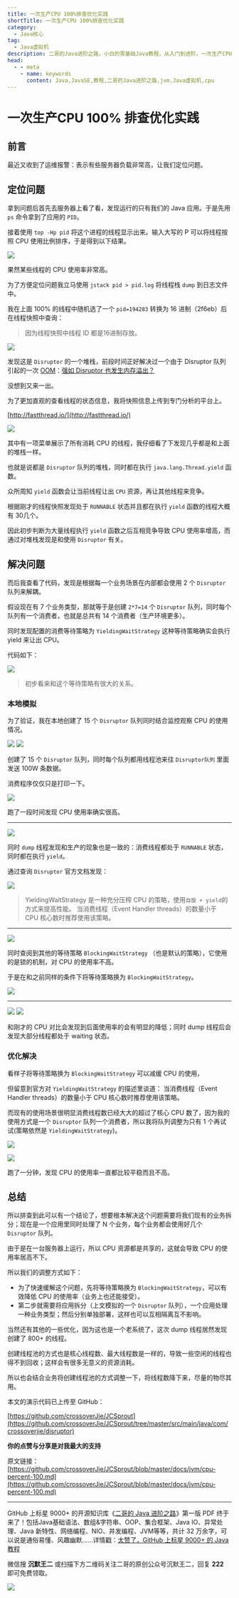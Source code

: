 ```yaml
---
title: 一次生产CPU 100%排查优化实践
shortTitle: 一次生产CPU 100%排查优化实践
category:
  - Java核心
tag:
  - Java虚拟机
description: 二哥的Java进阶之路，小白的零基础Java教程，从入门到进阶，一次生产CPU 100% 排查优化实践
head:
  - - meta
    - name: keywords
      content: Java,JavaSE,教程,二哥的Java进阶之路,jvm,Java虚拟机,cpu
---
```


# 一次生产CPU 100% 排查优化实践

## 前言

最近又收到了运维报警：表示有些服务器负载非常高，让我们定位问题。


## 定位问题

拿到问题后首先去服务器上看了看，发现运行的只有我们的 Java 应用。于是先用 `ps` 命令拿到了应用的 `PID`。

接着使用 `top -Hp pid` 将这个进程的线程显示出来。输入大写的 P 可以将线程按照 CPU 使用比例排序，于是得到以下结果。

![](https://cdn.tobebetterjavaer.com/tobebetterjavaer/images/jvm/cpu-percent-100-e9b35104-fce9-40ea-ae91-8bbb7fd8aa96.jpg)

果然某些线程的 CPU 使用率非常高。


为了方便定位问题我立马使用 `jstack pid > pid.log` 将线程栈 `dump` 到日志文件中。

我在上面 100% 的线程中随机选了一个 `pid=194283` 转换为 16 进制（2f6eb）后在线程快照中查询：

> 因为线程快照中线程 ID 都是16进制存放。

![](https://cdn.tobebetterjavaer.com/tobebetterjavaer/images/jvm/cpu-percent-100-f8b051d5-f28d-481e-a0b2-e97151797e3b.jpg)

发现这是 `Disruptor` 的一个堆栈，前段时间正好解决过一个由于 Disruptor 队列引起的一次 [OOM]()：[强如 Disruptor 也发生内存溢出？](https://crossoverjie.top/2018/08/29/java-senior/OOM-Disruptor/)

没想到又来一出。

为了更加直观的查看线程的状态信息，我将快照信息上传到专门分析的平台上。

[http://fastthread.io/](http://fastthread.io/)

![](https://cdn.tobebetterjavaer.com/tobebetterjavaer/images/jvm/cpu-percent-100-d6c9bc1c-9600-47f2-9ff1-d0c9bd8ef849.jpg)

其中有一项菜单展示了所有消耗 CPU 的线程，我仔细看了下发现几乎都是和上面的堆栈一样。

也就是说都是 `Disruptor` 队列的堆栈，同时都在执行 `java.lang.Thread.yield` 函数。

众所周知 `yield` 函数会让当前线程让出 `CPU` 资源，再让其他线程来竞争。

根据刚才的线程快照发现处于 `RUNNABLE` 状态并且都在执行 `yield` 函数的线程大概有 30几个。

因此初步判断为大量线程执行 `yield` 函数之后互相竞争导致 CPU 使用率增高，而通过对堆栈发现是和使用 `Disruptor` 有关。

## 解决问题

而后我查看了代码，发现是根据每一个业务场景在内部都会使用 2 个 `Disruptor` 队列来解耦。

假设现在有 7 个业务类型，那就等于是创建 `2*7=14` 个 `Disruptor` 队列，同时每个队列有一个消费者，也就是总共有 14 个消费者（生产环境更多）。

同时发现配置的消费等待策略为 `YieldingWaitStrategy` 这种等待策略确实会执行 yield 来让出 CPU。

代码如下：

![](https://cdn.tobebetterjavaer.com/tobebetterjavaer/images/jvm/cpu-percent-100-49840c0d-2c10-4bcb-80c6-1df7553ddb6c.jpg)

> 初步看来和这个等待策略有很大的关系。

### 本地模拟

为了验证，我在本地创建了 15 个 `Disruptor` 队列同时结合监控观察 CPU 的使用情况。

![](https://cdn.tobebetterjavaer.com/tobebetterjavaer/images/jvm/cpu-percent-100-7f3b2fa6-6505-4b67-9f42-0170a236832b.jpg)
![](https://cdn.tobebetterjavaer.com/tobebetterjavaer/images/jvm/cpu-percent-100-d597089d-54e0-49ef-a0f9-41798e84de48.jpg)

创建了 15 个 `Disruptor` 队列，同时每个队列都用线程池来往 `Disruptor队列` 里面发送 100W 条数据。

消费程序仅仅只是打印一下。

![](https://cdn.tobebetterjavaer.com/tobebetterjavaer/images/jvm/cpu-percent-100-97b88b4d-2d81-47ab-9beb-830ac122c282.jpg)

跑了一段时间发现 CPU 使用率确实很高。

---

![](https://cdn.tobebetterjavaer.com/tobebetterjavaer/images/jvm/cpu-percent-100-c0ee1da2-29af-4581-b0d8-97f6250401e7.jpg)

同时 `dump` 线程发现和生产的现象也是一致的：消费线程都处于 `RUNNABLE` 状态，同时都在执行 `yield`。

通过查询 `Disruptor` 官方文档发现：

![](https://cdn.tobebetterjavaer.com/tobebetterjavaer/images/jvm/cpu-percent-100-de904a90-8b59-4333-82f5-9ec94a6525a0.jpg)

> YieldingWaitStrategy 是一种充分压榨 CPU 的策略，使用`自旋 + yield`的方式来提高性能。
> 当消费线程（Event Handler threads）的数量小于 CPU 核心数时推荐使用该策略。

---

![](https://cdn.tobebetterjavaer.com/tobebetterjavaer/images/jvm/cpu-percent-100-3faf6f7e-0d2c-4cfe-8e3a-07e15601485d.jpg)

同时查阅到其他的等待策略 `BlockingWaitStrategy` （也是默认的策略），它使用的是锁的机制，对 CPU 的使用率不高。

于是在和之前同样的条件下将等待策略换为 `BlockingWaitStrategy`。

![](https://cdn.tobebetterjavaer.com/tobebetterjavaer/images/jvm/cpu-percent-100-12912ce3-a702-4bb2-a19b-816c22f7d43a.jpg)

---

![](https://cdn.tobebetterjavaer.com/tobebetterjavaer/images/jvm/cpu-percent-100-b4aad83e-af9d-48fc-bcd0-ad2a42588179.jpg)
![](https://cdn.tobebetterjavaer.com/tobebetterjavaer/images/jvm/cpu-percent-100-56dc1513-8f10-422f-bb2a-ae5dcfb8413f.jpg)

和刚才的 CPU 对比会发现到后面使用率的会有明显的降低；同时 dump 线程后会发现大部分线程都处于 waiting 状态。


### 优化解决

看样子将等待策略换为 `BlockingWaitStrategy` 可以减缓 CPU 的使用，

但留意到官方对 `YieldingWaitStrategy` 的描述里谈道：
当消费线程（Event Handler threads）的数量小于 CPU 核心数时推荐使用该策略。

而现有的使用场景很明显消费线程数已经大大的超过了核心 CPU 数了，因为我的使用方式是一个 `Disruptor` 队列一个消费者，所以我将队列调整为只有 1 个再试试(策略依然是 `YieldingWaitStrategy`)。

![](https://cdn.tobebetterjavaer.com/tobebetterjavaer/images/jvm/cpu-percent-100-b1cbc2c2-828a-46e8-ba14-86cd0fa660c6.jpg)

![](https://cdn.tobebetterjavaer.com/tobebetterjavaer/images/jvm/cpu-percent-100-f8fb7682-a61a-407d-923c-890a16bce109.jpg)

跑了一分钟，发现 CPU 的使用率一直都比较平稳而且不高。

## 总结

所以排查到此可以有一个结论了，想要根本解决这个问题需要将我们现有的业务拆分；现在是一个应用里同时处理了 N 个业务，每个业务都会使用好几个 `Disruptor` 队列。

由于是在一台服务器上运行，所以 CPU 资源都是共享的，这就会导致 CPU 的使用率居高不下。

所以我们的调整方式如下：

- 为了快速缓解这个问题，先将等待策略换为 `BlockingWaitStrategy`，可以有效降低 CPU 的使用率（业务上也还能接受）。
- 第二步就需要将应用拆分（上文模拟的一个 `Disruptor` 队列），一个应用处理一种业务类型；然后分别单独部署，这样也可以互相隔离互不影响。

当然还有其他的一些优化，因为这也是一个老系统了，这次 dump 线程居然发现创建了 800+ 的线程。

创建线程池的方式也是核心线程数、最大线程数是一样的，导致一些空闲的线程也得不到回收；这样会有很多无意义的资源消耗。

所以也会结合业务将创建线程池的方式调整一下，将线程数降下来，尽量的物尽其用。


本文的演示代码已上传至 GitHub：

[https://github.com/crossoverJie/JCSprout](https://github.com/crossoverJie/JCSprout/tree/master/src/main/java/com/crossoverjie/disruptor)

**你的点赞与分享是对我最大的支持**

原文链接：[https://github.com/crossoverJie/JCSprout/blob/master/docs/jvm/cpu-percent-100.md](https://github.com/crossoverJie/JCSprout/blob/master/docs/jvm/cpu-percent-100.md)

----

GitHub 上标星 9000+ 的开源知识库《[二哥的 Java 进阶之路](https://github.com/itwanger/toBeBetterJavaer)》第一版 PDF 终于来了！包括Java基础语法、数组&字符串、OOP、集合框架、Java IO、异常处理、Java 新特性、网络编程、NIO、并发编程、JVM等等，共计 32 万余字，可以说是通俗易懂、风趣幽默……详情戳：[太赞了，GitHub 上标星 9000+ 的 Java 教程](https://javabetter.cn/overview/)


微信搜 **沉默王二** 或扫描下方二维码关注二哥的原创公众号沉默王二，回复 **222** 即可免费领取。

![](https://cdn.tobebetterjavaer.com/tobebetterjavaer/images/gongzhonghao.png)

